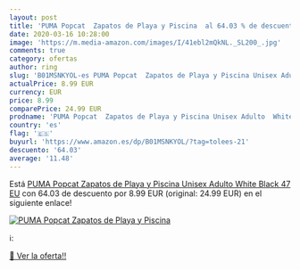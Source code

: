 ```yaml
---
layout: post
title: 'PUMA Popcat  Zapatos de Playa y Piscina  al 64.03 % de descuento'
date: 2020-03-16 10:28:00
image: 'https://m.media-amazon.com/images/I/41ebl2mQkNL._SL200_.jpg'
comments: true
category: ofertas
author: ring
slug: 'B01MSNKYOL-es PUMA Popcat  Zapatos de Playa y Piscina Unisex Adulto  White Black  47 EU'
actualPrice: 8.99 EUR
currency: EUR
price: 8.99
comparePrice: 24.99 EUR
prodname: 'PUMA Popcat  Zapatos de Playa y Piscina Unisex Adulto  White Black  47 EU'
country: 'es'
flag: '🇪🇸'
buyurl: 'https://www.amazon.es/dp/B01MSNKYOL/?tag=tolees-21'
descuento: '64.03'
average: '11.48'
---
```


Está [PUMA Popcat  Zapatos de Playa y Piscina Unisex Adulto  White Black  47 EU](https://www.amazon.es/dp/B01MSNKYOL/?tag=tolees-21) con 64.03 de descuento por 8.99 EUR (original: 24.99 EUR) en el siguiente enlace!

[![PUMA Popcat  Zapatos de Playa y Piscina ](https://m.media-amazon.com/images/I/41ebl2mQkNL._SL200_.jpg)](https://www.amazon.es/dp/B01MSNKYOL/?tag=tolees-21)

ℹ️:


[🛒 Ver la oferta!!](https://www.amazon.es/dp/B01MSNKYOL/?tag=tolees-21)
